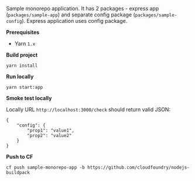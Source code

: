 Sample monorepo application. It has 2 packages - express app (`packages/sample-app`) and separate config package (`packages/sample-config`). Express application uses config package. 

**Prerequisites**
- Yarn `1.x`

**Build project**
```
yarn install
```

**Run locally**
```
yarn start:app
```

**Smoke test locally**

Locally URL `http://localhost:3000/check` should return valid JSON: 
```
{
    "config": {
        "prop1": "value1",
        "prop2": "value2"
    }
}
```

**Push to CF**
```
cf push sample-monorepo-app -b https://github.com/cloudfoundry/nodejs-buildpack
```
